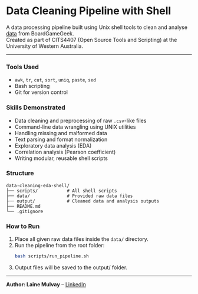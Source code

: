 # Data Cleaning Pipeline with Shell

A data processing pipeline built using Unix shell tools to clean and analyse [data](https://www.kaggle.com/datasets/andrewmvd/board-games) from BoardGameGeek.  
Created as part of CITS4407 (Open Source Tools and Scripting) at the University of Western Australia.

---
### Tools Used
- `awk`, `tr`, `cut`, `sort`, `uniq`, `paste`, `sed`
- Bash scripting
- Git for version control

### Skills Demonstrated
- Data cleaning and preprocessing of raw `.csv`-like files
- Command-line data wrangling using UNIX utilities
- Handling missing and malformed data
- Text parsing and format normalization
- Exploratory data analysis (EDA)
- Correlation analysis (Pearson coefficient)
- Writing modular, reusable shell scripts

### Structure
```
data-cleaning-eda-shell/
├── scripts/           # All shell scripts
├── data/              # Provided raw data files
├── output/            # Cleaned data and analysis outputs
├── README.md
└── .gitignore
```
### How to Run

1. Place all given raw data files inside the `data/` directory.
2. Run the pipeline from the root folder:
   ```bash
   bash scripts/run_pipeline.sh
   ```
3.	Output files will be saved to the output/ folder.


---
**Author: Laine Mulvay**  – [LinkedIn](https://www.linkedin.com/in/lainemulvay/)